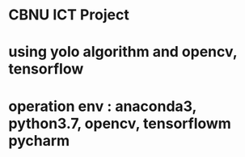 # CBNU ICT Project
# using yolo algorithm and opencv, tensorflow

# operation env : anaconda3, python3.7, opencv, tensorflowm pycharm
